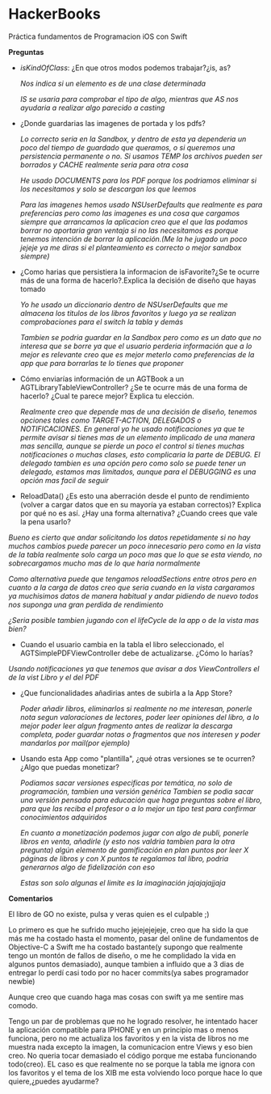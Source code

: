 # HackerBooks 
Práctica fundamentos de Programacion iOS con Swift

**Preguntas**

- *isKindOfClass*: ¿En que otros modos podemos trabajar?¿is, as?
	
	*Nos indica si un elemento es de una clase determinada*
	
	*IS se usaria para comprobar el tipo de algo, mientras que AS nos ayudaria a realizar algo parecido a casting*

- ¿Donde guardarias las imagenes de portada y los pdfs?
	 
	*Lo correcto seria en la Sandbox, y dentro de esta ya dependeria un poco del tiempo de guardado que queramos, o si queremos una persistencia permanente o no. Si usamos TEMP los archivos pueden ser borrados y CACHE realmente seria para otra cosa*
	
	*He usado DOCUMENTS para los PDF porque los podriamos eliminar si los necesitamos y solo se descargan los que leemos*
	
	*Para las imagenes hemos usado NSUserDefaults que realmente es para preferencias pero como las imagenes es una cosa que cargamos siempre que arrancamos la aplicacion creo que el que las podamos borrar no aportaria gran ventaja si no las necesitamos es porque tenemos intención de borrar la aplicación.(Me la he jugado un poco jejeje ya me diras si el planteamiento es correcto o mejor sandbox siempre)*
	
- ¿Como harias que persistiera la informacion de isFavorite?¿Se te ocurre más de una forma de hacerlo?.Explica la decisión de diseño que hayas tomado

	*Yo he usado un diccionario dentro de NSUserDefaults que me almacena los titulos de los libros favoritos y luego ya se realizan comprobaciones para el switch la tabla y demás*
	
	*Tambien se podria guardar en la Sandbox pero como es un dato que no interesa que se borre ya que el usuario perderia información que a lo mejor es relevante creo que es mejor meterlo como preferencias de la app que para borrarlas te lo tienes que proponer*
	
- Cómo enviarías información de un AGTBook a un AGTLibraryTableViewController? ¿Se te ocurre más de una forma de hacerlo? ¿Cual te parece mejor? Explica tu elección.

	*Realmente creo que depende mas de una decisión de diseño, tenemos opciones tales como TARGET-ACTION, DELEGADOS o NOTIFICACIONES. En general yo he usado notificaciones ya que te permite avisar si tienes mas de un elemento implicado de una manera mas sencilla, aunque se pierde un poco el control si tienes muchas notificaciones o muchas clases, esto complicaria la parte de DEBUG. El delegado tambien es una opción pero como solo se puede tener un delegado, estamos mas limitados, aunque para el DEBUGGING es una opción mas facil de seguir*
	
- ReloadData() ¿Es esto una aberración desde el punto de rendimiento (volver a cargar datos que en su mayoría ya estaban correctos)? Explica por qué no es así. ¿Hay una forma alternativa? ¿Cuando crees que vale la pena usarlo?

 *Bueno es cierto que andar solicitando los datos repetidamente si no hay muchos cambios puede parecer un poco innecesario pero como en la vista de la tabla realmente solo carga un poco mas que lo que se esta viendo, no sobrecargamos mucho mas de lo que haria normalmente*
 
 *Como alternativa puede que tengamos reloadSections entre otros pero en cuanto a la carga de datos creo que seria cuando en la vista cargaramos ya muchisimos datos de manera habitual y andar pidiendo de nuevo todos nos suponga una gran perdida de rendimiento*
 
 *¿Seria posible tambien jugando con el lifeCycle de la app o de la vista mas bien?*
 
- Cuando el usuario cambia en la tabla el libro seleccionado, el AGTSimplePDFViewController debe de actualizarse. ¿Cómo lo harías?
 
 *Usando notificaciones ya que tenemos que avisar a dos ViewControllers el de la vist Libro y el del PDF*
 
- ¿Que funcionalidades añadirias antes de subirla a la App Store?

	*Poder añadir libros, eliminarlos si realmente no me interesan, ponerle nota segun valoraciones de lectores, poder leer opiniones del libro, a lo mejor poder leer algun fragmento antes de realizar la descarga completa, poder guardar notas o fragmentos que nos interesen y poder mandarlos por mail(por ejemplo)*
 
- Usando esta App como "plantilla", ¿qué otras versiones se teocurren? ¿Algo que puedas monetizar?

	*Podiamos sacar versiones especificas por temática, no solo de programación, tambien una versión genérica*
	*Tambien se podia sacar una versión pensada para educación que haga preguntas sobre el libro, para que las reciba el profesor o a lo mejor un tipo test para confirmar conocimientos adquiridos*
	
	*En cuanto a monetización podemos jugar con algo de publi, ponerle libros en venta, añadirle (y esto nos valdria tambien para la otra pregunta) algún elemento de gamificación en plan puntos por leer X páginas de libros y con X puntos te regalamos tal libro, podria generarnos algo de fidelización con eso*
	
	*Estas son solo algunas el limite es la imaginación jajajajajjaja*
	


**Comentarios**

El libro de GO no existe, pulsa y veras quien es el culpable ;)

Lo primero es que he sufrido mucho jejejejejeje, creo que ha sido la que más me ha costado hasta el momento, pasar del online de fundamentos de Objective-C a Swift me ha costado bastante(y supongo que realmente tengo un montón de fallos de diseño, o me he complidado la vida en algunos puntos demasiado), aunque tambien a influido que a 3 dias de entregar lo perdí casi todo por no hacer commits(ya sabes programador newbie)

Aunque creo que cuando haga mas cosas con swift ya me sentire mas comodo.

Tengo un par de problemas que no he logrado resolver, he intentado hacer la aplicación compatible para IPHONE y en un principio mas o menos funciona, pero no me actualiza los favoritos y en la vista de libros no me muestra nada excepto la imagen, la comunicacion entre Views y eso bien creo. No queria tocar demasiado el código porque me estaba funcionando todo(creo). EL caso es que realmente no se porque la tabla me ignora con los favoritos y el tema de los XIB me esta volviendo loco porque hace lo que quiere,¿puedes ayudarme?



 